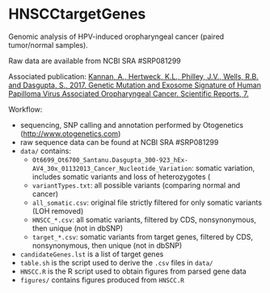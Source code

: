 # HNSCCtargetGenes

Genomic analysis of HPV-induced oropharyngeal cancer (paired tumor/normal samples).

Raw data are available from NCBI SRA #SRP081299

Associated publication: [Kannan, A., Hertweck, K.L., Philley, J.V., Wells, R.B. and Dasgupta, S., 2017. Genetic Mutation and Exosome Signature of Human Papilloma Virus Associated Oropharyngeal Cancer. Scientific Reports, 7.](https://www.ncbi.nlm.nih.gov/pmc/articles/PMC5382706/)

Workflow:
* sequencing, SNP calling and annotation performed by Otogenetics (http://www.otogenetics.com)
* raw sequence data can be found at NCBI SRA #SRP081299
* `data/` contains:
	* `Ot6699_Ot6700_Santanu.Dasgupta_300-923_hEx-AV4_30x_01132013_Cancer_Nucleotide_Variation`: somatic variation, includes somatic variants and loss of heterozygotes (
	* `variantTypes.txt`: all possible variants (comparing normal and cancer)
	* `all_somatic.csv`: original file strictly filtered for only somatic variants (LOH removed)
	* `HNSCC_*.csv`: all somatic variants, filtered by CDS, nonsynonymous, then unique (not in dbSNP)
	* `target_*.csv`: somatic variants from target genes, filtered by CDS, nonsynonymous, then unique (not in dbSNP)
* `candidateGenes.lst` is a list of target genes
* `table.sh` is the script used to derive the `.csv` files in `data/`
* `HNSCC.R` is the R script used to obtain figures from parsed gene data
* `figures/` contains figures produced from `HNSCC.R` 
